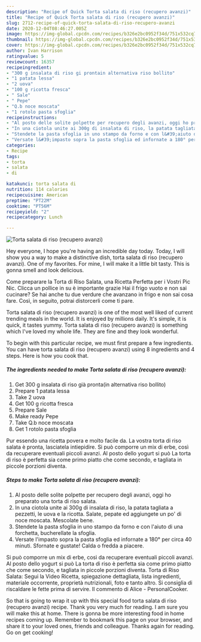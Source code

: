 ```yaml
---
description: "Recipe of Quick Torta salata di riso (recupero avanzi)"
title: "Recipe of Quick Torta salata di riso (recupero avanzi)"
slug: 2712-recipe-of-quick-torta-salata-di-riso-recupero-avanzi
date: 2020-12-04T08:46:27.005Z
image: https://img-global.cpcdn.com/recipes/b326e2bc0952f34d/751x532cq70/torta-salata-di-riso-recupero-avanzi-recipe-main-photo.jpg
thumbnail: https://img-global.cpcdn.com/recipes/b326e2bc0952f34d/751x532cq70/torta-salata-di-riso-recupero-avanzi-recipe-main-photo.jpg
cover: https://img-global.cpcdn.com/recipes/b326e2bc0952f34d/751x532cq70/torta-salata-di-riso-recupero-avanzi-recipe-main-photo.jpg
author: Ivan Harrison
ratingvalue: 5
reviewcount: 16357
recipeingredient:
- "300 g insalata di riso gi prontain alternativa riso bollito"
- "1 patata lessa"
- "2 uova"
- "100 g ricotta fresca"
- " Sale"
- " Pepe"
- "Q.b noce moscata"
- "1 rotolo pasta sfoglia"
recipeinstructions:
- "Al posto delle solite polpette per recupero degli avanzi, oggi ho preparato una torta di riso salata."
- "In una ciotola unite ai 300g di insalata di riso, la patata tagliata a pezzetti, le uova e la ricotta. Salate, pepate ed aggiungete un po&#39; di noce moscata. Mescolate bene."
- "Stendete la pasta sfoglia in uno stampo da forno e con l&#39;aiuto di una forchetta, bucherellate la sfoglia."
- "Versate l&#39;impasto sopra la pasta sfoglia ed infornate a 180° per circa 40 minuti. Sfornate e gustate! Calda o fredda a piacere."
categories:
- Recipe
tags:
- torta
- salata
- di

katakunci: torta salata di 
nutrition: 114 calories
recipecuisine: American
preptime: "PT22M"
cooktime: "PT56M"
recipeyield: "2"
recipecategory: Lunch

---
```



![Torta salata di riso (recupero avanzi)](https://img-global.cpcdn.com/recipes/b326e2bc0952f34d/751x532cq70/torta-salata-di-riso-recupero-avanzi-recipe-main-photo.jpg)

Hey everyone, I hope you're having an incredible day today. Today, I will show you a way to make a distinctive dish, torta salata di riso (recupero avanzi). One of my favorites. For mine, I will make it a little bit tasty. This is gonna smell and look delicious.

Come preparare la Torta di Riso Salata, una Ricetta Perfetta per i Vostri Pic Nic. Clicca un pollice in su è importante grazie Hai il frigo vuoto e non sai cucinare? Se hai anche tu due verdure che avanzano in frigo e non sai cosa fare. Così, in seguito, potrai distorcerli come ti pare.

Torta salata di riso (recupero avanzi) is one of the most well liked of current trending meals in the world. It is enjoyed by millions daily. It's simple, it is quick, it tastes yummy. Torta salata di riso (recupero avanzi) is something which I've loved my whole life. They are fine and they look wonderful.


To begin with this particular recipe, we must first prepare a few ingredients. You can have torta salata di riso (recupero avanzi) using 8 ingredients and 4 steps. Here is how you cook that.

<!--inarticleads1-->

##### The ingredients needed to make Torta salata di riso (recupero avanzi):

1. Get 300 g insalata di riso già pronta(in alternativa riso bollito)
1. Prepare 1 patata lessa
1. Take 2 uova
1. Get 100 g ricotta fresca
1. Prepare  Sale
1. Make ready  Pepe
1. Take Q.b noce moscata
1. Get 1 rotolo pasta sfoglia


Pur essendo una ricetta povera e molto facile da. La vostra torta di riso salata è pronta, lasciatela intiepidire. Si può comporre un mix di erbe, così da recuperare eventuali piccoli avanzi. Al posto dello yogurt si può La torta di riso è perfetta sia come primo piatto che come secondo, e tagliata in piccole porzioni diventa. 

<!--inarticleads2-->

##### Steps to make Torta salata di riso (recupero avanzi):

1. Al posto delle solite polpette per recupero degli avanzi, oggi ho preparato una torta di riso salata.
1. In una ciotola unite ai 300g di insalata di riso, la patata tagliata a pezzetti, le uova e la ricotta. Salate, pepate ed aggiungete un po&#39; di noce moscata. Mescolate bene.
1. Stendete la pasta sfoglia in uno stampo da forno e con l&#39;aiuto di una forchetta, bucherellate la sfoglia.
1. Versate l&#39;impasto sopra la pasta sfoglia ed infornate a 180° per circa 40 minuti. Sfornate e gustate! Calda o fredda a piacere.


Si può comporre un mix di erbe, così da recuperare eventuali piccoli avanzi. Al posto dello yogurt si può La torta di riso è perfetta sia come primo piatto che come secondo, e tagliata in piccole porzioni diventa. Torta di Riso Salata: Segui la Video Ricetta, spiegazione dettagliata, lista ingredienti, materiale occorrente, proprietà nutrizionali, foto e tanto altro. Si consiglia di riscaldare le fette prima di servire. Il commento di Alice - PersonalCooker. 

So that is going to wrap it up with this special food torta salata di riso (recupero avanzi) recipe. Thank you very much for reading. I am sure you will make this at home. There is gonna be more interesting food in home recipes coming up. Remember to bookmark this page on your browser, and share it to your loved ones, friends and colleague. Thanks again for reading. Go on get cooking!
